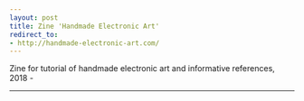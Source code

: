 ```yaml
---
layout: post
title: Zine 'Handmade Electronic Art'
redirect_to:
- http://handmade-electronic-art.com/
---
```


Zine for tutorial of handmade electronic art and informative references, 2018 -

***
